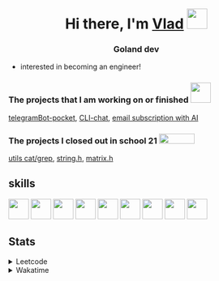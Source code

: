 <h1 align="center">Hi there, I'm <a href="https://t.me/N0gameNol1fee" target="_blank">Vlad</a> 
<img src="https://github.com/blackcater/blackcater/raw/main/images/Hi.gif" height="40"/></h1>
<h3 align="center">Goland dev</h3>

- interested in becoming an engineer!

<div>
 <h3>The projects that I am working on or finished <img height="40" width="40" src="https://cdn.simpleicons.org/go/sapphirine title = go">  </h3>
 <a href="https://github.com/Nol1feee/telegramBot-pocket">telegramBot-pocket</a>,
 <a href="https://github.com/Nol1feee/CLI-chat">CLI-chat</a>,
 <a href="https://github.com/Nol1feee/email-subscription-with-AI">email subscription with AI</a>
</div>

<div>
<h3>The projects I closed out in school 21 <img height="20" width="70" src="https://upload.wikimedia.org/wikipedia/commons/9/9b/Sberbank_Logo_2020.svg"> </h3>
<a href="https://github.com/Nol1feee/s21_grep-cat">utils cat/grep</a>,
<a href="https://github.com/Nol1feee/s21_string">string.h</a>, 
<a href="https://github.com/Nol1feee/s21_matrix">matrix.h</a>
</div>

<div>
 <h2>skills</h2>
<img height="40" width="40" src="https://cdn.simpleicons.org/go/sapphirine title = go"> 
<img height="40" width="40" src="https://cdn.simpleicons.org/docker/sapphirine title = docker">
<img height="40" width="40" src="https://cdn.simpleicons.org/PostgreSQL/sapphirine title = postgres"/>
<img height="40" width="40" src="https://cdn.simpleicons.org/git/sapphirine title = git"/>
<img height="40" width="40" src="https://cdn.simpleicons.org/gitlab/sapphirine title = gitlab"/>
<img height="40" width="40" src="https://cdn.simpleicons.org/swagger/sapphirine title = swagger"/>
<img height="40" width="40" src="https://cdn.simpleicons.org/gin/sapphirine title = gin"/>
<img height="40" width="40" src="https://cdn.simpleicons.org/gnubash/sapphirine title = bash"/>
<img height="40" width="40" src="https://cdn.simpleicons.org/C/sapphirine title = c"/> 
</div>

<h2>Stats</h2>
<details><summary>Leetcode</summary>

[![Nol1fe LeetCode stats](https://leetcode-stats-six.vercel.app/api?username=Nol1feee&theme=dark)](https://leetcode.com/Nol1feee/)
</details>

<details><summary>Wakatime</summary>
 
<!--START_SECTION:waka-->
📊 **This Week I Spent My Time On** 

```text
💬 Programming Languages: 
YAML                     3 hrs 26 mins       ███████████████░░░░░░░░░░   60.82 % 
Go                       1 hr 21 mins        ██████░░░░░░░░░░░░░░░░░░░   23.92 % 
Docker                   19 mins             █░░░░░░░░░░░░░░░░░░░░░░░░   05.63 % 
Protocol Buffer          15 mins             █░░░░░░░░░░░░░░░░░░░░░░░░   04.60 % 
Makefile                 8 mins              █░░░░░░░░░░░░░░░░░░░░░░░░   02.47 % 

🐱‍💻 Projects: 
zeus                     4 hrs 55 mins       ██████████████████████░░░   87.27 % 
CLI-chat                 34 mins             ███░░░░░░░░░░░░░░░░░░░░░░   10.10 % 
microservices_course     6 mins              ░░░░░░░░░░░░░░░░░░░░░░░░░   01.85 % 
Unknown Project          2 mins              ░░░░░░░░░░░░░░░░░░░░░░░░░   00.78 % 

💻 Operating System: 
Mac                      5 hrs 38 mins       █████████████████████████   100.00 % 
```


 Last Updated on 29/12/2023 00:55:47 UTC
<!--END_SECTION:waka-->
</details>
